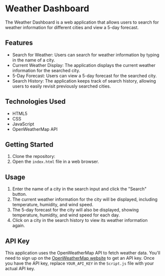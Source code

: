 # Weather Dashboard

The Weather Dashboard is a web application that allows users to search for weather information for different cities and view a 5-day forecast.

## Features

- Search for Weather: Users can search for weather information by typing in the name of a city.
- Current Weather Display: The application displays the current weather information for the searched city.
- 5-Day Forecast: Users can view a 5-day forecast for the searched city.
- Search History: The application keeps track of search history, allowing users to easily revisit previously searched cities.

## Technologies Used

- HTML5
- CSS
- JavaScript
- OpenWeatherMap API

## Getting Started

1. Clone the repository: 
2. Open the `index.html` file in a web browser.

## Usage

1. Enter the name of a city in the search input and click the "Search" button.
2. The current weather information for the city will be displayed, including temperature, humidity, and wind speed.
3. The 5-day forecast for the city will also be displayed, showing temperature, humidity, and wind speed for each day.
4. Click on a city in the search history to view its weather information again.

## API Key

This application uses the OpenWeatherMap API to fetch weather data. You'll need to sign up on the [OpenWeatherMap website](https://openweathermap.org/) to get an API key. Once you have the API key, replace `YOUR_API_KEY` in the `Script.js` file with your actual API key.
